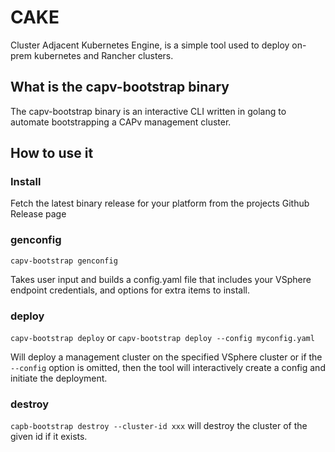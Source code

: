 # CAKE
Cluster Adjacent Kubernetes Engine, is a simple tool used to deploy on-prem kubernetes and Rancher clusters.

## What is the capv-bootstrap binary

The capv-bootstrap binary is an interactive CLI written in golang to automate bootstrapping a CAPv management cluster.

## How to use it

### Install

Fetch the latest binary release for your platform from the projects Github Release page

### genconfig

`capv-bootstrap genconfig` 

Takes user input and builds a config.yaml file that includes your VSphere endpoint credentials, and options
for extra items to install.

### deploy

`capv-bootstrap deploy` or `capv-bootstrap deploy --config myconfig.yaml`

Will deploy a management cluster on the specified VSphere cluster or if the `--config` option is omitted, then the
tool will interactively create a config and initiate the deployment.

### destroy

`capb-bootstrap destroy --cluster-id xxx` will destroy the cluster of the given id if it exists.

